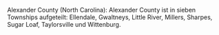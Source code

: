 Alexander County (North Carolina): Alexander County ist in sieben Townships aufgeteilt: Ellendale, Gwaltneys, Little River, Millers, Sharpes, Sugar Loaf, Taylorsville und Wittenburg.
